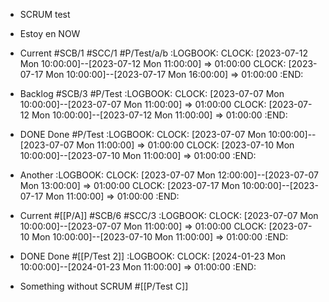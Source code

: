 - SCRUM test

- Estoy en NOW

- Current #SCB/1 #SCC/1 #P/Test/a/b
  :LOGBOOK:
  CLOCK: [2023-07-12 Mon 10:00:00]--[2023-07-12 Mon 11:00:00] =>  01:00:00
  CLOCK: [2023-07-17 Mon 10:00:00]--[2023-07-17 Mon 16:00:00] =>  01:00:00
  :END:

- Backlog #SCB/3 #P/Test
  :LOGBOOK:
  CLOCK: [2023-07-07 Mon 10:00:00]--[2023-07-07 Mon 11:00:00] =>  01:00:00
  CLOCK: [2023-07-12 Mon 10:00:00]--[2023-07-12 Mon 11:00:00] =>  01:00:00
  :END:

- DONE Done #P/Test
  :LOGBOOK:
  CLOCK: [2023-07-07 Mon 10:00:00]--[2023-07-07 Mon 11:00:00] =>  01:00:00
  CLOCK: [2023-07-10 Mon 10:00:00]--[2023-07-10 Mon 11:00:00] =>  01:00:00
  :END:

- Another
  :LOGBOOK:
  CLOCK: [2023-07-07 Mon 12:00:00]--[2023-07-07 Mon 13:00:00] =>  01:00:00
  CLOCK: [2023-07-17 Mon 10:00:00]--[2023-07-17 Mon 11:00:00] =>  01:00:00
  :END:

- Current #[[P/A]] #SCB/6 #SCC/3
  :LOGBOOK:
  CLOCK: [2023-07-07 Mon 10:00:00]--[2023-07-07 Mon 11:00:00] =>  01:00:00
  CLOCK: [2023-07-10 Mon 10:00:00]--[2023-07-10 Mon 11:00:00] =>  01:00:00
  :END:

- DONE Done #[[P/Test 2]]
  :LOGBOOK:
  CLOCK: [2024-01-23 Mon 10:00:00]--[2024-01-23 Mon 11:00:00] =>  01:00:00
  :END:

- Something without SCRUM #[[P/Test C]]
